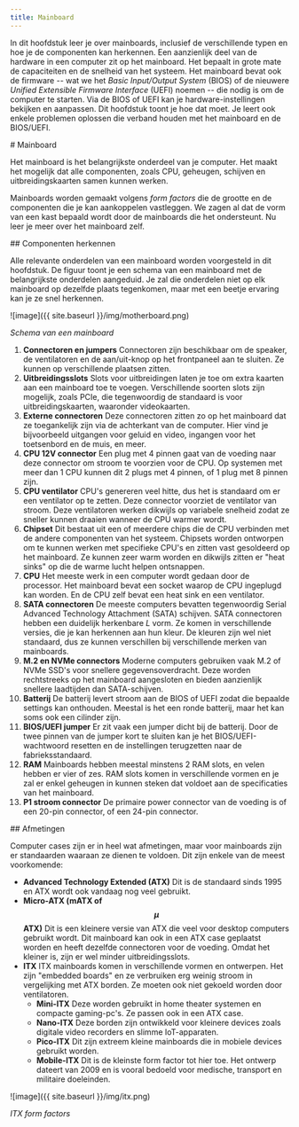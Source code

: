 ```yaml
---
title: Mainboard
---
```


In dit hoofdstuk leer je over mainboards, inclusief de verschillende typen en hoe je de componenten kan herkennen. Een aanzienlijk deel van de hardware in een computer zit op het mainboard. Het bepaalt in grote mate de capaciteiten en de snelheid van het systeem. Het mainboard bevat ook de firmware -- wat we het *Basic Input/Output System* (BIOS) of de nieuwere *Unified Extensible Firmware Interface* (UEFI) noemen -- die nodig is om de computer te starten. Via de BIOS of UEFI kan je hardware-instellingen bekijken en aanpassen. Dit hoofdstuk toont je hoe dat moet. Je leert ook enkele problemen oplossen die verband houden met het mainboard en de BIOS/UEFI.

<div class="header1" id="top" markdown = "1"># Mainboard
</div>

Het mainboard is het belangrijkste onderdeel van je computer. Het maakt het mogelijk dat alle componenten, zoals CPU, geheugen, schijven en uitbreidingskaarten samen kunnen werken.

Mainboards worden gemaakt volgens *form factors* die de grootte en de componenten die je kan aankoppelen vastleggen. We zagen al dat de vorm van een kast bepaald wordt door de mainboards die het ondersteunt. Nu leer je meer over het mainboard zelf.

<div class="header2" markdown = "1">## Componenten herkennen
</div>

Alle relevante onderdelen van een mainboard worden voorgesteld in dit hoofdstuk. De figuur toont je een schema van een mainboard met de belangrijkste onderdelen aangeduid. Je zal die onderdelen niet op elk mainboard op dezelfde plaats tegenkomen, maar met een beetje ervaring kan je ze snel herkennen.

![image]({{ site.baseurl }}/img/motherboard.png)

*Schema van een mainboard*

1. __Connectoren en jumpers__ Connectoren zijn beschikbaar om de speaker, de ventilatoren en de aan/uit-knop op het frontpaneel aan te sluiten. Ze kunnen op verschillende plaatsen zitten.
2. __Uitbreidingsslots__ Slots voor uitbreidingen laten je toe om extra kaarten aan een mainboard toe te voegen. Verschillende soorten slots zijn mogelijk, zoals PCIe, die tegenwoordig de standaard is voor uitbreidingskaarten, waaronder videokaarten.
3. __Externe connectoren__ Deze connectoren zitten zo op het mainboard dat ze toegankelijk zijn via de achterkant van de computer. Hier vind je bijvoorbeeld uitgangen voor geluid en video, ingangen voor het toetsenbord en de muis, en meer.
4. __CPU 12V connector__ Een plug met 4 pinnen gaat van de voeding naar deze connector om stroom te voorzien voor de CPU. Op systemen met meer dan 1 CPU kunnen dit 2 plugs met 4 pinnen, of 1 plug met 8 pinnen zijn.
5. __CPU ventilator__ CPU's genereren veel hitte, dus het is standaard om er een ventilator op te zetten. Deze connector voorziet de ventilator van stroom. Deze ventilatoren werken dikwijls op variabele snelheid zodat ze sneller kunnen draaien wanneer de CPU warmer wordt.
6. __Chipset__ Dit bestaat uit een of meerdere chips die de CPU verbinden met de andere componenten van het systeem. Chipsets worden ontworpen om te kunnen werken met specifieke CPU's en zitten vast gesoldeerd op het mainboard. Ze kunnen zeer warm worden en dikwijls zitten er "heat sinks" op die de warme lucht helpen ontsnappen.
7. __CPU__ Het meeste werk in een computer wordt gedaan door de processor. Het mainboard bevat een socket waarop de CPU ingeplugd kan worden. En de CPU zelf bevat een heat sink en een ventilator.
8. __SATA connectoren__ De meeste computers bevatten tegenwoordig Serial Advanced Technology Attachment (SATA) schijven. SATA connectoren hebben een duidelijk herkenbare *L* vorm. Ze komen in verschillende versies, die je kan herkennen aan hun kleur. De kleuren zijn wel niet standaard, dus ze kunnen verschillen bij verschillende merken van mainboards.
9. __M.2 en NVMe connectors__ Moderne computers gebruiken vaak M.2 of NVMe SSD's voor snellere gegevensoverdracht. Deze worden rechtstreeks op het mainboard aangesloten en bieden aanzienlijk snellere laadtijden dan SATA-schijven.
10. __Batterij__ De batterij levert stroom aan de BIOS of UEFI zodat die bepaalde settings kan onthouden. Meestal is het een ronde batterij, maar het kan soms ook een cilinder zijn.
11. __BIOS/UEFI jumper__ Er zit vaak een jumper dicht bij de batterij. Door de twee pinnen van de jumper kort te sluiten kan je het BIOS/UEFI-wachtwoord resetten en de instellingen terugzetten naar de fabrieksstandaard.
12. __RAM__ Mainboards hebben meestal minstens 2 RAM slots, en velen hebben er vier of zes. RAM slots komen in verschillende vormen en je zal er enkel geheugen in kunnen steken dat voldoet aan de specificaties van het mainboard.
13. __P1 stroom connector__ De primaire power connector van de voeding is of een 20-pin connector, of een 24-pin connector.

<div class="header2" markdown = "1">## Afmetingen
</div>

Computer cases zijn er in heel wat afmetingen, maar voor mainboards zijn er standaarden waaraan ze dienen te voldoen. Dit zijn enkele van de meest voorkomende:

- __Advanced Technology Extended (ATX)__ Dit is de standaard sinds 1995 en ATX wordt ook vandaag nog veel gebruikt.
- __Micro-ATX (mATX of $$\mu$$ATX)__ Dit is een kleinere versie van ATX die veel voor desktop computers gebruikt wordt. Dit mainboard kan ook in een ATX case geplaatst worden en heeft dezelfde connectoren voor de voeding. Omdat het kleiner is, zijn er wel minder uitbreidingsslots.
- __ITX__ ITX mainboards komen in verschillende vormen en ontwerpen. Het zijn "embedded boards" en ze verbruiken erg weinig stroom in vergelijking met ATX borden. Ze moeten ook niet gekoeld worden door ventilatoren.
   - __Mini-ITX__ Deze worden gebruikt in home theater systemen en compacte gaming-pc's. Ze passen ook in een ATX case.
   - __Nano-ITX__ Deze borden zijn ontwikkeld voor kleinere devices zoals digitale video recorders en slimme IoT-apparaten.
   - __Pico-ITX__ Dit zijn extreem kleine mainboards die in mobiele devices gebruikt worden.
   - __Mobile-ITX__ Dit is de kleinste form factor tot hier toe. Het ontwerp dateert van 2009 en is vooral bedoeld voor medische, transport en militaire doeleinden.

![image]({{ site.baseurl }}/img/itx.png)

*ITX form factors*

